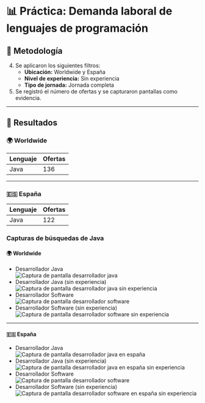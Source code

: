 # 📊 Práctica: Demanda laboral de lenguajes de programación  

## 🔹 Metodología  

4. Se aplicaron los siguientes filtros:  
   - **Ubicación:** Worldwide y España  
   - **Nivel de experiencia:** Sin experiencia  
   - **Tipo de jornada:** Jornada completa  
5. Se registró el número de ofertas y se capturaron pantallas como evidencia.  

---

## 🔹 Resultados  

### 🌍 Worldwide  

| Lenguaje    | Ofertas |
|-------------|---------|
| Java        | 136     |


---

### 🇪🇸 España  

| Lenguaje    | Ofertas |
|-------------|---------|
| Java        | 122     |



### Capturas de búsquedas de **Java**

#### 🌍 Worldwide  
- Desarrollador Java  
![Captura de pantalla desarrollador java](Imágenes/java_worldwide.png)  
- Desarrollador Java (sin experiencia)  
![Captura de pantalla desarrollador java sin experiencia](Imágenes/java_worldwide_no_experiencia.png)  
- Desarrollador Software  
![Captura de pantalla desarrollador software](Imágenes/software_worldwide.png)  
- Desarrollador Software (sin experiencia)  
![Captura de pantalla desarrollador software sin experiencia](Imágenes/software_worldwide_no_experiencia.png)  

---

#### 🇪🇸 España  
- Desarrollador Java  
![Captura de pantalla desarrollador java en españa](Imágenes/java_spain.png)  
- Desarrollador Java (sin experiencia)  
![Captura de pantalla desarrollador java en españa sin experiencia](Imágenes/java_spain_no_experiencia.png)  
- Desarrollador Software  
![Captura de pantalla desarrollador software](Imágenes/software_spain.png)  
- Desarrollador Software (sin experiencia)  
![Captura de pantalla desarrollador software en españa sin experiencia](Imágenes/software_spain_no_experiencia.png)  

